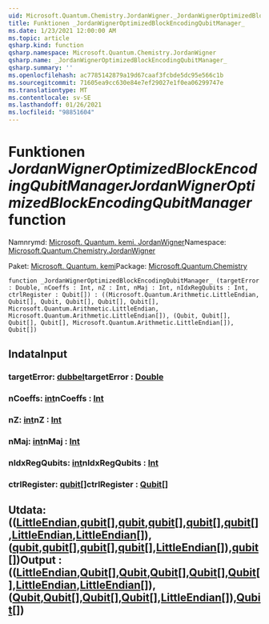 ```yaml
---
uid: Microsoft.Quantum.Chemistry.JordanWigner._JordanWignerOptimizedBlockEncodingQubitManager_
title: Funktionen _JordanWignerOptimizedBlockEncodingQubitManager_
ms.date: 1/23/2021 12:00:00 AM
ms.topic: article
qsharp.kind: function
qsharp.namespace: Microsoft.Quantum.Chemistry.JordanWigner
qsharp.name: _JordanWignerOptimizedBlockEncodingQubitManager_
qsharp.summary: ''
ms.openlocfilehash: ac7785142879a19d67caaf3fcbde5dc95e566c1b
ms.sourcegitcommit: 71605ea9cc630e84e7ef29027e1f0ea06299747e
ms.translationtype: MT
ms.contentlocale: sv-SE
ms.lasthandoff: 01/26/2021
ms.locfileid: "98851604"
---
```

# <a name="_jordanwigneroptimizedblockencodingqubitmanager_-function"></a><span data-ttu-id="a2437-102">Funktionen _JordanWignerOptimizedBlockEncodingQubitManager_</span><span class="sxs-lookup"><span data-stu-id="a2437-102">_JordanWignerOptimizedBlockEncodingQubitManager_ function</span></span>

<span data-ttu-id="a2437-103">Namnrymd: [Microsoft. Quantum. kemi. JordanWigner](xref:Microsoft.Quantum.Chemistry.JordanWigner)</span><span class="sxs-lookup"><span data-stu-id="a2437-103">Namespace: [Microsoft.Quantum.Chemistry.JordanWigner](xref:Microsoft.Quantum.Chemistry.JordanWigner)</span></span>

<span data-ttu-id="a2437-104">Paket: [Microsoft. Quantum. kemi](https://nuget.org/packages/Microsoft.Quantum.Chemistry)</span><span class="sxs-lookup"><span data-stu-id="a2437-104">Package: [Microsoft.Quantum.Chemistry](https://nuget.org/packages/Microsoft.Quantum.Chemistry)</span></span>




```qsharp
function _JordanWignerOptimizedBlockEncodingQubitManager_ (targetError : Double, nCoeffs : Int, nZ : Int, nMaj : Int, nIdxRegQubits : Int, ctrlRegister : Qubit[]) : ((Microsoft.Quantum.Arithmetic.LittleEndian, Qubit[], Qubit, Qubit[], Qubit[], Qubit[], Microsoft.Quantum.Arithmetic.LittleEndian, Microsoft.Quantum.Arithmetic.LittleEndian[]), (Qubit, Qubit[], Qubit[], Qubit[], Microsoft.Quantum.Arithmetic.LittleEndian[]), Qubit[])
```


## <a name="input"></a><span data-ttu-id="a2437-105">Indata</span><span class="sxs-lookup"><span data-stu-id="a2437-105">Input</span></span>

### <a name="targeterror--double"></a><span data-ttu-id="a2437-106">targetError: [dubbel](xref:microsoft.quantum.lang-ref.double)</span><span class="sxs-lookup"><span data-stu-id="a2437-106">targetError : [Double](xref:microsoft.quantum.lang-ref.double)</span></span>




### <a name="ncoeffs--int"></a><span data-ttu-id="a2437-107">nCoeffs: [int](xref:microsoft.quantum.lang-ref.int)</span><span class="sxs-lookup"><span data-stu-id="a2437-107">nCoeffs : [Int](xref:microsoft.quantum.lang-ref.int)</span></span>




### <a name="nz--int"></a><span data-ttu-id="a2437-108">nZ: [int](xref:microsoft.quantum.lang-ref.int)</span><span class="sxs-lookup"><span data-stu-id="a2437-108">nZ : [Int](xref:microsoft.quantum.lang-ref.int)</span></span>




### <a name="nmaj--int"></a><span data-ttu-id="a2437-109">nMaj: [int](xref:microsoft.quantum.lang-ref.int)</span><span class="sxs-lookup"><span data-stu-id="a2437-109">nMaj : [Int](xref:microsoft.quantum.lang-ref.int)</span></span>




### <a name="nidxregqubits--int"></a><span data-ttu-id="a2437-110">nIdxRegQubits: [int](xref:microsoft.quantum.lang-ref.int)</span><span class="sxs-lookup"><span data-stu-id="a2437-110">nIdxRegQubits : [Int](xref:microsoft.quantum.lang-ref.int)</span></span>




### <a name="ctrlregister--qubit"></a><span data-ttu-id="a2437-111">ctrlRegister: [qubit](xref:microsoft.quantum.lang-ref.qubit)[]</span><span class="sxs-lookup"><span data-stu-id="a2437-111">ctrlRegister : [Qubit](xref:microsoft.quantum.lang-ref.qubit)[]</span></span>





## <a name="output--littleendianqubitqubitqubitqubitqubitlittleendianlittleendianqubitqubitqubitqubitlittleendianqubit"></a><span data-ttu-id="a2437-112">Utdata: (([LittleEndian](xref:Microsoft.Quantum.Arithmetic.LittleEndian),[qubit](xref:microsoft.quantum.lang-ref.qubit)[],[qubit](xref:microsoft.quantum.lang-ref.qubit),[qubit](xref:microsoft.quantum.lang-ref.qubit)[],[qubit](xref:microsoft.quantum.lang-ref.qubit)[],[qubit](xref:microsoft.quantum.lang-ref.qubit)[],[LittleEndian](xref:Microsoft.Quantum.Arithmetic.LittleEndian),[LittleEndian](xref:Microsoft.Quantum.Arithmetic.LittleEndian)[]), ([qubit](xref:microsoft.quantum.lang-ref.qubit),[qubit](xref:microsoft.quantum.lang-ref.qubit)[],[qubit](xref:microsoft.quantum.lang-ref.qubit)[],[qubit](xref:microsoft.quantum.lang-ref.qubit)[],[LittleEndian](xref:Microsoft.Quantum.Arithmetic.LittleEndian)[]),[qubit](xref:microsoft.quantum.lang-ref.qubit)[])</span><span class="sxs-lookup"><span data-stu-id="a2437-112">Output : (([LittleEndian](xref:Microsoft.Quantum.Arithmetic.LittleEndian),[Qubit](xref:microsoft.quantum.lang-ref.qubit)[],[Qubit](xref:microsoft.quantum.lang-ref.qubit),[Qubit](xref:microsoft.quantum.lang-ref.qubit)[],[Qubit](xref:microsoft.quantum.lang-ref.qubit)[],[Qubit](xref:microsoft.quantum.lang-ref.qubit)[],[LittleEndian](xref:Microsoft.Quantum.Arithmetic.LittleEndian),[LittleEndian](xref:Microsoft.Quantum.Arithmetic.LittleEndian)[]),([Qubit](xref:microsoft.quantum.lang-ref.qubit),[Qubit](xref:microsoft.quantum.lang-ref.qubit)[],[Qubit](xref:microsoft.quantum.lang-ref.qubit)[],[Qubit](xref:microsoft.quantum.lang-ref.qubit)[],[LittleEndian](xref:Microsoft.Quantum.Arithmetic.LittleEndian)[]),[Qubit](xref:microsoft.quantum.lang-ref.qubit)[])</span></span>

